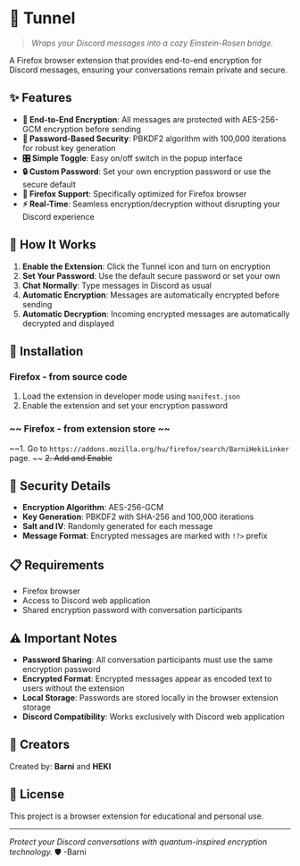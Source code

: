 # 🌌 Tunnel

> *Wraps your Discord messages into a cozy Einstein-Rosen bridge.*

A Firefox browser extension that provides end-to-end encryption for Discord messages, ensuring your conversations remain private and secure.

## ✨ Features

- **🔐 End-to-End Encryption**: All messages are protected with AES-256-GCM encryption before sending
- **🔑 Password-Based Security**: PBKDF2 algorithm with 100,000 iterations for robust key generation
- **🎛️ Simple Toggle**: Easy on/off switch in the popup interface
- **🔒 Custom Password**: Set your own encryption password or use the secure default
- **🦊 Firefox Support**: Specifically optimized for Firefox browser
- **⚡ Real-Time**: Seamless encryption/decryption without disrupting your Discord experience

## 🚀 How It Works

1. **Enable the Extension**: Click the Tunnel icon and turn on encryption
2. **Set Your Password**: Use the default secure password or set your own
3. **Chat Normally**: Type messages in Discord as usual
4. **Automatic Encryption**: Messages are automatically encrypted before sending
5. **Automatic Decryption**: Incoming encrypted messages are automatically decrypted and displayed

## 🔧 Installation

### Firefox - from source code
1. Load the extension in developer mode using `manifest.json`
2. Enable the extension and set your encryption password

### ~~ Firefox - from extension store ~~
~~1. Go to `https://addons.mozilla.org/hu/firefox/search/BarniHekiLinker` page. ~~
~~2. Add and Enable~~


## 🔐 Security Details

- **Encryption Algorithm**: AES-256-GCM
- **Key Generation**: PBKDF2 with SHA-256 and 100,000 iterations
- **Salt and IV**: Randomly generated for each message
- **Message Format**: Encrypted messages are marked with `!?>` prefix

## 📋 Requirements

- Firefox browser
- Access to Discord web application
- Shared encryption password with conversation participants

## ⚠️ Important Notes

- **Password Sharing**: All conversation participants must use the same encryption password
- **Encrypted Format**: Encrypted messages appear as encoded text to users without the extension
- **Local Storage**: Passwords are stored locally in the browser extension storage
- **Discord Compatibility**: Works exclusively with Discord web application

## 👥 Creators

Created by: **Barni** and **HEKI**

## 📄 License

This project is a browser extension for educational and personal use.

---

*Protect your Discord conversations with quantum-inspired encryption technology.* 🛡️      -Barni
